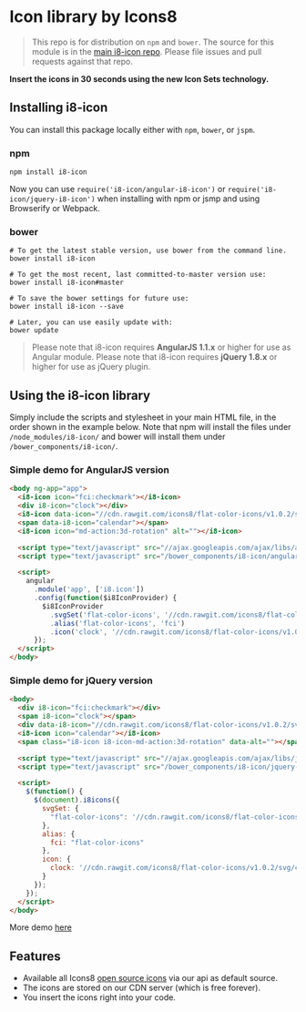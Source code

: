 # Icon library by Icons8

> This repo is for distribution on `npm` and `bower`. The source for this module is in the [main i8-icon repo](https://github.com/icons8/i8-icon).
> Please file issues and pull requests against that repo.

**Insert the icons in 30 seconds using the new Icon Sets technology.**

## Installing i8-icon

You can install this package locally either with `npm`, `bower`, or `jspm`.

### npm

```shell
npm install i8-icon
```

Now you can use `require('i8-icon/angular-i8-icon')` or `require('i8-icon/jquery-i8-icon')` when installing with npm or jsmp and using Browserify or Webpack.

### bower

```shell
# To get the latest stable version, use bower from the command line.
bower install i8-icon

# To get the most recent, last committed-to-master version use:
bower install i8-icon#master

# To save the bower settings for future use:
bower install i8-icon --save

# Later, you can use easily update with:
bower update
```

> Please note that i8-icon requires **AngularJS 1.1.x** or higher for use as Angular module.
> Please note that i8-icon requires **jQuery 1.8.x** or higher for use as jQuery plugin.


## Using the i8-icon library

Simply include the scripts and stylesheet in your main HTML file, in the order shown in the example below. Note that npm will install the files under `/node_modules/i8-icon/` and bower will install them under `/bower_components/i8-icon/`.


### Simple demo for AngularJS version
```html
<body ng-app="app">
  <i8-icon icon="fci:checkmark"></i8-icon>
  <div i8-icon="clock"></div>
  <i8-icon data-icon="//cdn.rawgit.com/icons8/flat-color-icons/v1.0.2/svg/search.svg"></i8-icon>
  <span data-i8-icon="calendar"></span>
  <i8-icon icon="md-action:3d-rotation" alt=""></i8-icon>

  <script type="text/javascript" src="//ajax.googleapis.com/ajax/libs/angularjs/1.1.5/angular.js"></script>
  <script type="text/javascript" src="/bower_components/i8-icon/angular-i8-icon.js"></script>

  <script>
    angular
      .module('app', ['i8.icon'])
      .config(function($i8IconProvider) {
        $i8IconProvider
          .svgSet('flat-color-icons', '//cdn.rawgit.com/icons8/flat-color-icons/v1.0.2/icon-set/icons.svg')
          .alias('flat-color-icons', 'fci')
          .icon('clock', '//cdn.rawgit.com/icons8/flat-color-icons/v1.0.2/svg/clock.svg')
      });
  </script>
</body>
```

### Simple demo for jQuery version
```html
<body>
  <div i8-icon="fci:checkmark"></div>
  <span i8-icon="clock"></span>
  <div data-i8-icon="//cdn.rawgit.com/icons8/flat-color-icons/v1.0.2/svg/search.svg"></div>
  <i8-icon icon="calendar"></i8-icon>
  <span class="i8-icon i8-icon-md-action:3d-rotation" data-alt=""></span>

  <script type="text/javascript" src="//ajax.googleapis.com/ajax/libs/jquery/1.8.0/jquery.js"></script>
  <script type="text/javascript" src="/bower_components/i8-icon/jquery-i8-icon.js"></script>

  <script>
    $(function() {
      $(document).i8icons({
        svgSet: {
          "flat-color-icons": '//cdn.rawgit.com/icons8/flat-color-icons/v1.0.2/icon-set/icons.svg'
        },
        alias: {
          fci: "flat-color-icons"
        },
        icon: {
          clock: '//cdn.rawgit.com/icons8/flat-color-icons/v1.0.2/svg/clock.svg'
        }
      });
    });
  </script>
</body>
```

More demo [here](https://icons8.github.io/i8-icon/)

## Features

- Available all Icons8 [open source icons](https://github.com/icons8/flat-color-icons) via our api as default source.
- The icons are stored on our CDN server (which is free forever).
- You insert the icons right into your code.